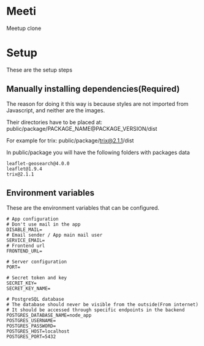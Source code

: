 # Meeti

Meetup clone

# Setup

These are the setup steps

## Manually installing dependencies(Required)

The reason for doing it this way is because styles are not imported from Javascript, and neither are the images.

Their directories have to be placed at: public/package/PACKAGE_NAME@PACKAGE_VERSION/dist

For example for trix: public/package/trix@2.1.1/dist

In public/package you will have the following folders with packages data

```
leaflet-geosearch@4.0.0
leaflet@1.9.4
trix@2.1.1
```

## Environment variables

These are the environment variables that can be configured.

```
# App configuration
# Don't use mail in the app
DISABLE_MAIL=
# Email sender / App main mail user
SERVICE_EMAIL=
# Frontend url
FRONTEND_URL=

# Server configuration
PORT=

# Secret token and key
SECRET_KEY=
SECRET_KEY_NAME=

# PostgreSQL database
# The database should never be visible from the outside(From internet)
# It should be accessed through specific endpoints in the backend
POSTGRES_DATABASE_NAME=node_app
POSTGRES_USERNAME=
POSTGRES_PASSWORD=
POSTGRES_HOST=localhost
POSTGRES_PORT=5432
```
